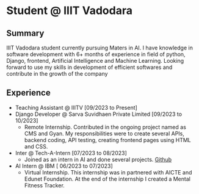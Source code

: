 # Student @ IIIT Vadodara

## Summary
IIIT Vadodara student currently pursuing Maters in AI. I have knowledge in software development with 6+ months of experience in field of python, Django, frontend, Artificial Intelligence and Machine Learning. Looking forward to use my skills in development of efficient softwares and contribute in the growth of the company

## Experience
  - Teaching Assistant @ IIITV [09/2023 to Present]
  - Django Developer @ Sarva Suvidhaen Private Limited [09/2023 to 10/2023]
    - Remote Internship. Contributed in the ongoing project named as CMS and Gyan. My responsibilities were to create several APIs, backend coding, API testing, creating frontend pages using HTML and CSS.
  - Inter @ Tech-A-Intern [07/2023 to 08/2023]
    - Joined as an intern in AI and done several projects. [Github](https://github.com/RushabhShahPrograms/TAIRP)
  - AI Intern @ IBM [ 06/2023 to 07/2023]
    - Virtual Internship. This internship was in partnered with AICTE and Edunet Foundation. At the end of the internship I created a Mental Fitness Tracker. 
